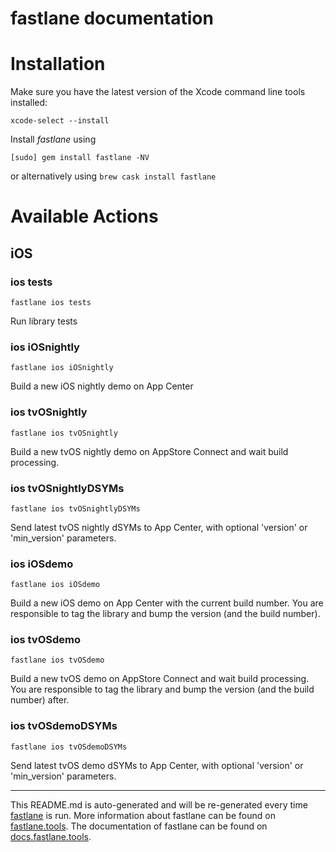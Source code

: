 fastlane documentation
================
# Installation

Make sure you have the latest version of the Xcode command line tools installed:

```
xcode-select --install
```

Install _fastlane_ using
```
[sudo] gem install fastlane -NV
```
or alternatively using `brew cask install fastlane`

# Available Actions
## iOS
### ios tests
```
fastlane ios tests
```
Run library tests
### ios iOSnightly
```
fastlane ios iOSnightly
```
Build a new iOS nightly demo on App Center
### ios tvOSnightly
```
fastlane ios tvOSnightly
```
Build a new tvOS nightly demo on AppStore Connect and wait build processing.
### ios tvOSnightlyDSYMs
```
fastlane ios tvOSnightlyDSYMs
```
Send latest tvOS nightly dSYMs to App Center, with optional 'version' or 'min_version' parameters.
### ios iOSdemo
```
fastlane ios iOSdemo
```
Build a new iOS demo on App Center with the current build number. You are responsible to tag the library and bump the version (and the build number).
### ios tvOSdemo
```
fastlane ios tvOSdemo
```
Build a new tvOS demo on AppStore Connect and wait build processing. You are responsible to tag the library and bump the version (and the build number) after.
### ios tvOSdemoDSYMs
```
fastlane ios tvOSdemoDSYMs
```
Send latest tvOS demo dSYMs to App Center, with optional 'version' or 'min_version' parameters.

----

This README.md is auto-generated and will be re-generated every time [fastlane](https://fastlane.tools) is run.
More information about fastlane can be found on [fastlane.tools](https://fastlane.tools).
The documentation of fastlane can be found on [docs.fastlane.tools](https://docs.fastlane.tools).
